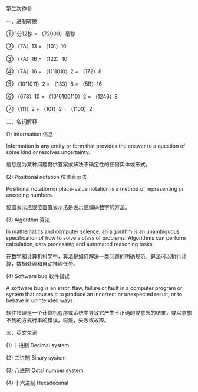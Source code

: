 第二次作业

 一、进制转换
 
 ① 1分12秒 = （72000）毫秒
  
 ② （7A）13 = （101）10
   
 ③ （7A）16 = （122）10
    
 ④ （7A）16 = （1111010）2 = （172）8 
     
 ⑤ （1011011）2 = （133）8  = （5B）16 
     
 ⑥ （678）10 = （1010100110）2 = （1246）8 
     
 ⑦ （111）2 + （101）2 = （1100）2


 二、名词解释

 (1) Information  信息

 Information is any entity or form that provides the answer to a question of some kind or resolves uncertainty.
 
 信息是为某种问题提供答案或解决不确定性的任何实体或形式。
 
 (2) Positional notation  位置表示法

  Positional notation or place-value notation is a method of representing or encoding numbers. 

  位置表示法或位置值表示法是表示或编码数字的方法。
 
 (3) Algorithm  算法

 In mathematics and computer science, an algorithm is an unambiguous specification of how to solve a class of problems. Algorithms can perform calculation, data processing and automated reasoning tasks.

 在数学和计算机科学中，算法是如何解决一类问题的明确规范。算法可以执行计算，数据处理和自动推理任务。
 
 (4) Software bug  软件错误

 A software bug is an error, flaw, failure or fault in a computer program or system that causes it to produce an incorrect or unexpected result, or to behave in unintended ways. 

 软件错误是一个计算机程序或系统中导致它产生不正确的或意外的结果，或以意想不到的方式行事的错误，瑕疵，失败或故障。



三、英文单词

(1) 十进制 Decimal system

(2) 二进制  Binary system

(3) 八进制  Octal number system

(4) 十六进制  Hexadecimal
